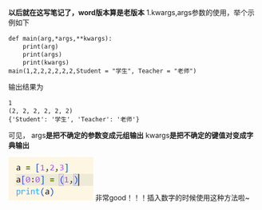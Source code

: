 **以后就在这写笔记了，word版本算是老版本**
1.kwargs,args参数的使用，举个示例如下
```
def main(arg,*args,**kwargs):
    print(arg)
    print(args)
    print(kwargs)
main(1,2,2,2,2,2,2,Student = "学生", Teacher = "老师")
```
输出结果为
```
1
(2, 2, 2, 2, 2, 2)
{'Student': '学生', 'Teacher': '老师'}
```
可见，
args**是把不确定的参数变成元组输出**
kwargs**是把不确定的键值对变成字典输出**


![](2023-02-03-18-17-47.png)
非常good！！！插入数字的时候使用这种方法啦~